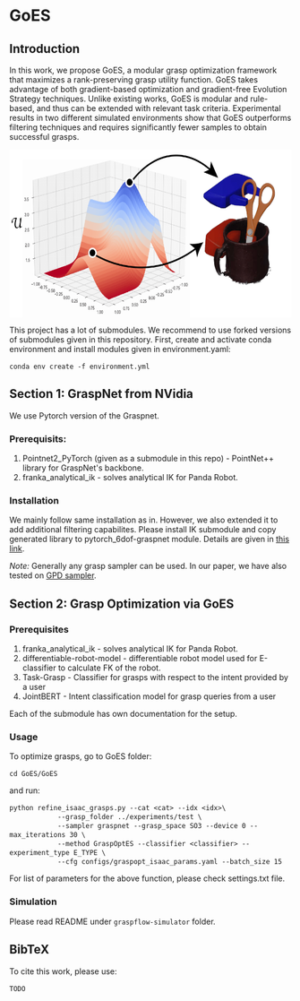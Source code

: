 # GoES

## Introduction

In this work, we propose GoES, a modular grasp optimization framework that maximizes a rank-preserving
grasp utility function. GoES takes advantage of both gradient-based optimization and gradient-free Evolution
Strategy techniques. Unlike existing works, GoES is modular and rule-based, and thus can be extended with relevant
task criteria. Experimental results in two different simulated environments show that GoES outperforms filtering
techniques and requires significantly fewer samples to obtain successful grasps.

<img align="center" alt="GraspFlow" src="figs/main_fig3.png" width="600" height="300" />

This project has a lot of submodules. We recommend to use forked versions of submodules given in this repository. First, create and activate conda environment and install modules given in environment.yaml:

```
conda env create -f environment.yml
```

## Section 1: GraspNet from NVidia

We use Pytorch version of the Graspnet. 
### Prerequisits:
1. Pointnet2_PyTorch (given as a submodule in this repo) - PointNet++ library for GraspNet's backbone.
2. franka_analytical_ik  - solves analytical IK for Panda Robot.

### Installation
We mainly follow same installation as in. However, we also extended it to add additional filtering capabilites. Please install IK submodule and copy generated library to pytorch_6dof-graspnet module. Details are given in [this link](https://github.com/tasbolat1/franka_analytical_ik.git).

*Note:* Generally any grasp sampler can be used. In our paper, we have also tested on [GPD sampler](https://github.com/tasbolat1/gpd.git).


## Section 2: Grasp Optimization via GoES

### Prerequisites
1. franka_analytical_ik - solves analytical IK for Panda Robot.
2. differentiable-robot-model -  differentiable robot model used for E-classifier to calculate FK of the robot.
3. Task-Grasp - Classifier for grasps with respect to the intent provided by a user
4. JointBERT - Intent classification model for grasp queries from a user

Each of the submodule has own documentation for the setup.
### Usage
To optimize grasps, go to GoES folder:

```
cd GoES/GoES
```

and run:
```
python refine_isaac_grasps.py --cat <cat> --idx <idx>\
            --grasp_folder ../experiments/test \
            --sampler graspnet --grasp_space SO3 --device 0 --max_iterations 30 \
            --method GraspOptES --classifier <classifier> --experiment_type E_TYPE \
            --cfg configs/graspopt_isaac_params.yaml --batch_size 15
```
For list of parameters for the above function, please check settings.txt file.

### Simulation
Please read README under ``graspflow-simulator`` folder.

## BibTeX

To cite this work, please use:

```
TODO
```
